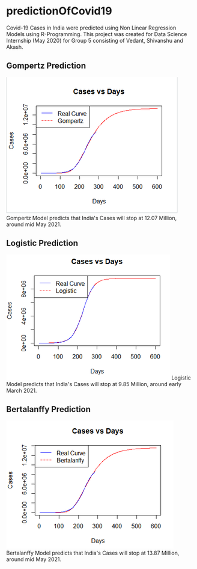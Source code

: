 # predictionOfCovid19
Covid-19 Cases in India were predicted using Non Linear Regression Models using R-Programming. This project was created for Data Science Internship (May 2020) for Group 5 consisting of Vedant, Shivanshu and Akash.

## Gompertz Prediction
![Gompertz](https://github.com/VedantPandya/predictionOfCovid19/blob/main/Images/gompertz.PNG)
Gompertz Model predicts that India's Cases will stop at 12.07 Million, around mid May 2021.


## Logistic Prediction
![Logistic](https://github.com/VedantPandya/predictionOfCovid19/blob/main/Images/logistic.PNG)
Logistic Model predicts that India's Cases will stop at 9.85 Million, around early March 2021.

## Bertalanffy Prediction
![Bertalanffy](https://github.com/VedantPandya/predictionOfCovid19/blob/main/Images/bertalanffy.PNG)
Bertalanffy Model predicts that India's Cases will stop at 13.87 Million, around mid May 2021.

